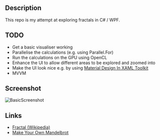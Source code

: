 
## Description

This repo is my attempt at exploring fractals in C# / WPF.

## TODO

* Get a basic visualiser working
* Parallelise the calculations (e.g. using Parallel.For)
* Run the calculations on the GPU using OpenCL
* Enhance the UI to allow different areas to be explored and zoomed into
* Make the UI look nice e.g. by using [Material Design In XAML Toolkit](http://materialdesigninxaml.net/)
* MVVM

## Screenshot

![BasicScreenshot](https://raw.github.com/taylorjg/FractalsWpf/master/Images/BasicScreenshot.png)

## Links

* [Fractal (Wikipedia)](https://en.wikipedia.org/wiki/Fractal)
* [Make Your Own Mandelbrot](http://makeyourownmandelbrot.blogspot.co.uk/2014/04/book-links.html)
